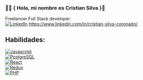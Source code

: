### 🧑‍💻 { Hola, mi nombre es Cristian Silva }👋

<!--
**silcoro/silcoro** is a ✨ _special_ ✨ repository because its `README.md` (this file) appears on your GitHub profile.

Here are some ideas to get you started:

- 🔭 I’m currently working on ...
- 🌱 I’m currently learning ...
- 👯 I’m looking to collaborate on ...
- 🤔 I’m looking for help with ...
- 💬 Ask me about ...
- 📫 How to reach me: ...
- 😄 Pronouns: ...
- ⚡ Fun fact: ...
-->
Freelancer Full Stack developer.
<br/>
[![LinkedIn](https://img.shields.io/badge/-LinkedIn-%230A66C2?style=for-the-badge&logo=linkedin&logoColor=white&labelColor=101010)]()
https://www.linkedin.com/in/cristian-silva-coronado/


## Habilidades:
[![Javascript](https://img.shields.io/badge/-JavaScript-%23F7DF1E?style=for-the-badge&logo=javascript&logoColor=white&labelColor=101010)]()
<br/>
[![PostgreSQL](https://img.shields.io/badge/-PostgreSQL-%234169E1?style=for-the-badge&logo=postgresql&logoColor=white&labelColor=101010)]()
<br/>
[![React](https://img.shields.io/badge/-React-%2361DAFB?style=for-the-badge&logo=react&logoColor=white&labelColor=101010)]()
<br/>
[![Redux](https://img.shields.io/badge/-Redux-%23764ABC?style=for-the-badge&logo=redux&logoColor=white&labelColor=101010)]()
<br/>
[![PHP](https://img.shields.io/badge/-php-%23777BB4?style=for-the-badge&logo=php&logoColor=white&labelColor=101010)]()


